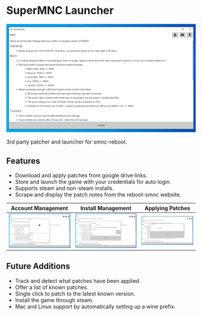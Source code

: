 # SuperMNC Launcher

![](screenshot1.png)

3rd party patcher and launcher for smnc-reboot.

## Features

- Download and apply patches from google drive links.
- Store and launch the game with your credentials for auto login.
- Supports steam and non-steam installs.
- Scrape and display the patch notes from the reboot-smnc website.

Account Management         |  Install Management       | Applying Patches
:-------------------------:|:-------------------------:|:-------------------------:
![](screenshot2.png)  |  ![](screenshot3.png)  |  ![](screenshot4.png)

## Future Additions

- Track and detect what patches have been applied.
- Offer a list of known patches.
- Single click to patch to the latest known version.
- Install the game through steam.
- Mac and Linux support by automatically setting up a wine prefix.
